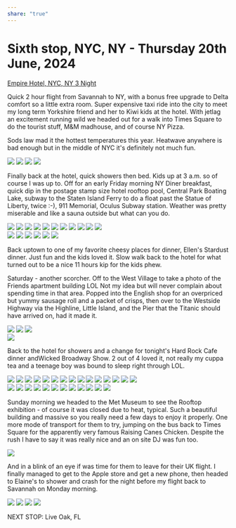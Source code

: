 ```yaml
---
share: "true"
---
```

<!--
published: 2024-06-27
image: https://library.wamphlett.net/photos/vamphlett/blog/5/L/IMG_4812.jpg
title: Sixth stop, Thursday 20th June, 2024
slug: June20
next: Live Oaks, FL
-->
# Sixth stop, NYC, NY - Thursday 20th June, 2024


[Empire Hotel, NYC, NY 3 Night](https://www.empirehotelnyc.com/?utm_source=google&utm_medium=organic&utm_campaign=gbp_listing)

Quick 2 hour flight from Savannah to NY, with a bonus free upgrade to Delta comfort so a little extra room. Super expensive taxi ride into the city to meet my long term Yorkshire friend and her to Kiwi kids at the hotel. With jetlag an excitement running wild we headed out for a walk into Times Square to do the tourist stuff, M&M madhouse, and of course NY Pizza.

Sods law mad it the hottest temperatures this year. Heatwave anywhere is bad enough but in the middle of NYC it's definitely not much fun.

<div class="images really small">
<img src="https://library.wamphlett.net/photos/vamphlett/blog/5/L/IMG_4736.jpg" />
<img src="https://library.wamphlett.net/photos/vamphlett/blog/5/L/IMG_4739.jpg" />
<img src="https://library.wamphlett.net/photos/vamphlett/blog/5/L/IMG_4781.jpg" />
<img src="https://library.wamphlett.net/photos/vamphlett/blog/5/L/IMG_4784.jpg" />
</div>

Finally back at the hotel, quick showers then bed. Kids up at 3 a.m. so of course I was up to. Off for an early Friday morning NY Diner breakfast, quick dip in the postage stamp size hotel rooftop pool, Central Park Boating Lake, subway to the Staten Island Ferry to do a float past the Statue of Liberty, twice :-), 911 Memorial, Oculus Subway station. Weather was pretty miserable and like a sauna outside but what can you do. 

<div class="images really small">
<img src="https://library.wamphlett.net/photos/vamphlett/blog/5/P/IMG_4746.jpg" />
<img src="https://library.wamphlett.net/photos/vamphlett/blog/5/P/IMG_4754.jpg" />
<img src="https://library.wamphlett.net/photos/vamphlett/blog/5/P/IMG_4756.jpg" />
<img src="https://library.wamphlett.net/photos/vamphlett/blog/5/P/IMG_4750.jpg" />
<img src="https://library.wamphlett.net/photos/vamphlett/blog/5/P/IMG_4753.jpg" />
<img src="https://library.wamphlett.net/photos/vamphlett/blog/5/P/IMG_4759.jpg" />
<img src="https://library.wamphlett.net/photos/vamphlett/blog/5/P/IMG_4768.jpg" />
<img src="https://library.wamphlett.net/photos/vamphlett/blog/5/P/IMG_4769.jpg" />
<img src="https://library.wamphlett.net/photos/vamphlett/blog/5/P/IMG_4770.jpg" />
<img src="https://library.wamphlett.net/photos/vamphlett/blog/5/P/IMG_4771.jpg" />
<img src="https://library.wamphlett.net/photos/vamphlett/blog/5/P/IMG_4773.jpg" />
</div>
<div class="images really small">
<img src="https://library.wamphlett.net/photos/vamphlett/blog/5/L/IMG_4740.jpg" />
<img src="https://library.wamphlett.net/photos/vamphlett/blog/5/L/IMG_4758.jpg" />
<img src="https://library.wamphlett.net/photos/vamphlett/blog/5/L/IMG_4772.jpg" />
<img src="https://library.wamphlett.net/photos/vamphlett/blog/5/L/IMG_4774.jpg" />
<img src="https://library.wamphlett.net/photos/vamphlett/blog/5/L/IMG_4760.jpg" />
<img src="https://library.wamphlett.net/photos/vamphlett/blog/5/L/IMG_4762.jpg" />
</div>

Back uptown to one of my favorite cheesy places for dinner, Ellen's Stardust dinner. Just fun and the kids loved it. Slow walk back to the hotel for what turned out to be a nice 11 hours kip for the kids phew.

Saturday  - another scorcher. Off to the West Village to take a photo of the Friends apartment building LOL Not my idea but will never complain about spending time in that area. Popped into the English shop for an overpriced but yummy sausage roll and a packet of crisps, then over to the Westside Highway via the Highline, Little Island, and the Pier that the Titanic should have arrived on, had it made it.

<div class="images really small">
<img src="https://library.wamphlett.net/photos/vamphlett/blog/5/L/IMG_1111.jpg" />
<img src="https://library.wamphlett.net/photos/vamphlett/blog/5/L/IMG_4800.jpg" />
<img src="https://library.wamphlett.net/photos/vamphlett/blog/5/L/IMG_4787.jpg" />
</div>
<div class="images really small">
<img src="https://library.wamphlett.net/photos/vamphlett/blog/5/P/IMG_4790.jpg" />
</div>

Back to the hotel for showers and a change for tonight's Hard Rock Cafe dinner andWicked Broadway Show. 2 out of 4 loved it, not really my cuppa tea and a teenage boy was bound to sleep right through LOL.

<div class="images really small">
<img src="https://library.wamphlett.net/photos/vamphlett/blog/5/P/IMG_4808.jpg" />
<img src="https://library.wamphlett.net/photos/vamphlett/blog/5/P/IMG_4810.jpg" />
<img src="https://library.wamphlett.net/photos/vamphlett/blog/5/P/IMG_4813.jpg" />
<img src="https://library.wamphlett.net/photos/vamphlett/blog/5/P/IMG_4817.jpg" />
<img src="https://library.wamphlett.net/photos/vamphlett/blog/5/P/IMG_4821.jpg" />
<img src="https://library.wamphlett.net/photos/vamphlett/blog/5/P/IMG_4822.jpg" />
<img src="https://library.wamphlett.net/photos/vamphlett/blog/5/P/IMG_4826.jpg" />
<img src="https://library.wamphlett.net/photos/vamphlett/blog/5/P/IMG_4827.jpg" />
<img src="https://library.wamphlett.net/photos/vamphlett/blog/5/P/IMG_4828.jpg" />
<img src="https://library.wamphlett.net/photos/vamphlett/blog/5/P/IMG_4831.jpg" />
<img src="https://library.wamphlett.net/photos/vamphlett/blog/5/P/IMG_4852.jpg" />
<img src="https://library.wamphlett.net/photos/vamphlett/blog/5/P/IMG_4855.jpg" />
<img src="https://library.wamphlett.net/photos/vamphlett/blog/5/P/IMG_4856.jpg" />
<img src="https://library.wamphlett.net/photos/vamphlett/blog/5/P/IMG_4867.jpg" />
<img src="https://library.wamphlett.net/photos/vamphlett/blog/5/P/IMG_4869.jpg" />
</div>
<div class="images really small">
<img src="https://library.wamphlett.net/photos/vamphlett/blog/5/L/IMG_4807.jpg" />
<img src="https://library.wamphlett.net/photos/vamphlett/blog/5/L/IMG_4809.jpg" />
<img src="https://library.wamphlett.net/photos/vamphlett/blog/5/L/IMG_4811.jpg" />
<img src="https://library.wamphlett.net/photos/vamphlett/blog/5/L/IMG_4812.jpg" />
<img src="https://library.wamphlett.net/photos/vamphlett/blog/5/L/IMG_4814.jpg" />
<img src="https://library.wamphlett.net/photos/vamphlett/blog/5/L/IMG_4816.jpg" />
<img src="https://library.wamphlett.net/photos/vamphlett/blog/5/L/IMG_4818.jpg" />
<img src="https://library.wamphlett.net/photos/vamphlett/blog/5/L/IMG_4820.jpg" />
<img src="https://library.wamphlett.net/photos/vamphlett/blog/5/L/IMG_4823.jpg" />
<img src="https://library.wamphlett.net/photos/vamphlett/blog/5/L/IMG_4824.jpg" />
<img src="https://library.wamphlett.net/photos/vamphlett/blog/5/L/IMG_4833.jpg" />
<img src="https://library.wamphlett.net/photos/vamphlett/blog/5/L/IMG_4834.jpg" />
</div>

Sunday morning we headed to the Met Museum to see the Rooftop exhibition - of course it was closed due to heat, typical. Such a beautiful building and massive so you really need a few days to enjoy it properly. One more mode of transport for them to try, jumping on the bus back to Times Square for the apparently very famous Raising Canes Chicken. Despite the rush I have to say it was really nice and an on site DJ was fun too.

<div class="images small">
<img src="https://library.wamphlett.net/photos/vamphlett/blog/5/L/IMG_4848.jpg" />
</div>

And in a blink of an eye if was time for them to leave for their UK flight. I finally managed to get to the Apple store and get a new phone, then headed to Elaine's to shower and crash for the night before my flight back to Savannah on Monday morning.

<div class="images really small">
<img src="https://library.wamphlett.net/photos/vamphlett/blog/5/L/IMG_4854.jpg" />
<img src="https://library.wamphlett.net/photos/vamphlett/blog/5/L/IMG_4857.jpg" />
<img src="https://library.wamphlett.net/photos/vamphlett/blog/5/L/IMG_4858.jpg" />
<img src="https://library.wamphlett.net/photos/vamphlett/blog/5/L/IMG_4860.jpg" />
</div>

NEXT STOP: Live Oak, FL